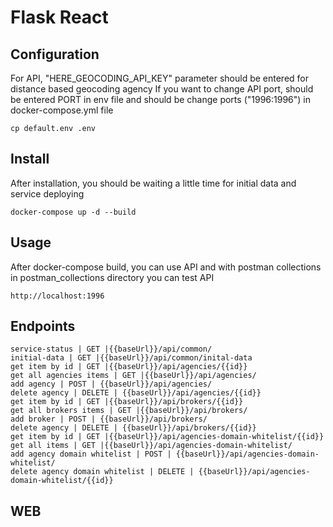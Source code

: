 # Flask React

Configuration
---
For API, "HERE_GEOCODING_API_KEY" parameter should be entered for distance based geocoding agency
If you want to change API port, should be entered PORT in env file and should be change ports ("1996:1996") in docker-compose.yml file
    
    cp default.env .env
    
Install
----
After installation, you should be waiting a little time for initial data and service deploying

    docker-compose up -d --build

Usage
---
After docker-compose build, you can use API and with postman collections in postman_collections directory you can test API

    http://localhost:1996

Endpoints
---
    service-status | GET |{{baseUrl}}/api/common/
    initial-data | GET |{{baseUrl}}/api/common/inital-data
    get item by id | GET |{{baseUrl}}/api/agencies/{{id}}
    get all agencies items | GET |{{baseUrl}}/api/agencies/
    add agency | POST | {{baseUrl}}/api/agencies/
    delete agency | DELETE | {{baseUrl}}/api/agencies/{{id}}
    get item by id | GET |{{baseUrl}}/api/brokers/{{id}}
    get all brokers items | GET |{{baseUrl}}/api/brokers/
    add broker | POST | {{baseUrl}}/api/brokers/
    delete agency | DELETE | {{baseUrl}}/api/brokers/{{id}}
    get item by id | GET |{{baseUrl}}/api/agencies-domain-whitelist/{{id}}
    get all items | GET |{{baseUrl}}/api/agencies-domain-whitelist/
    add agency domain whitelist | POST | {{baseUrl}}/api/agencies-domain-whitelist/
    delete agency domain whitelist | DELETE | {{baseUrl}}/api/agencies-domain-whitelist/{{id}}

WEB
---

